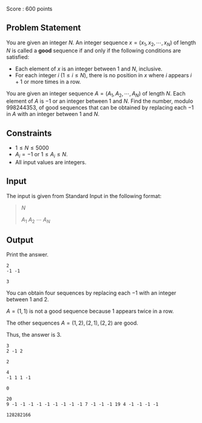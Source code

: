 Score : $600$ points

## Problem Statement

You are given an integer $N$.
An integer sequence $x=(x_1,x_2,\cdots,x_N)$ of length $N$ is called a **good** sequence if and only if the following conditions are satisfied:

- Each element of $x$ is an integer between $1$ and $N$, inclusive.
- For each integer $i$ ($1 \leq i \leq N$), there is no position in $x$ where $i$ appears $i+1$ or more times in a row.

You are given an integer sequence $A=(A_1,A_2,\cdots,A_N)$ of length $N$.
Each element of $A$ is $-1$ or an integer between $1$ and $N$.
Find the number, modulo $998244353$, of good sequences that can be obtained by replacing each $-1$ in $A$ with an integer between $1$ and $N$.

## Constraints

- $1 \leq N \leq 5000$
- $A_i=-1$ or $1 \leq A_i \leq N$.
- All input values are integers.

## Input

The input is given from Standard Input in the following format:

> $N$
> 
> $A_1$ $A_2$ $\cdots$ $A_N$

## Output

Print the answer.

```input1
2
-1 -1
```

```output1
3
```

You can obtain four sequences by replacing each $-1$ with an integer between $1$ and $2$.

$A=(1,1)$ is not a good sequence because $1$ appears twice in a row.

The other sequences $A=(1,2),(2,1),(2,2)$ are good.

Thus, the answer is $3$.

```input2
3
2 -1 2
```

```output2
2
```

```input3
4
-1 1 1 -1
```

```output3
0
```

```input4
20
9 -1 -1 -1 -1 -1 -1 -1 -1 -1 7 -1 -1 -1 19 4 -1 -1 -1 -1
```

```output4
128282166
```